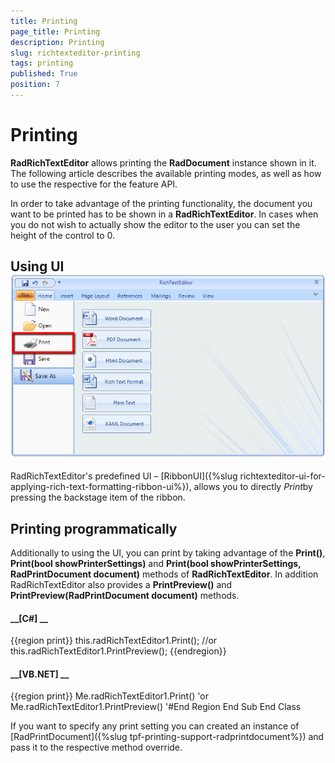 ```yaml
---
title: Printing
page_title: Printing
description: Printing
slug: richtexteditor-printing
tags: printing
published: True
position: 7
---
```


# Printing



__RadRichTextEditor__ allows printing the __RadDocument__ instance shown in it. The following article describes the
        available printing modes, as well as how to use the respective for the feature API.
      

In order to take advantage of the printing functionality, the document you want to be printed has to be shown in a __RadRichTextEditor__. In
        cases when you do not wish to actually show the editor to the user you can set the height of the control to 0.
      

## Using UI![richtexteditor-printing 001](images/richtexteditor-printing001.png)

RadRichTextEditor's predefined UI – [RibbonUI]({%slug richtexteditor-ui-for-applying-rich-text-formatting-ribbon-ui%}), allows you to
          directly *Print*by pressing the backstage item of the ribbon.
        

## Printing programmatically

Additionally to using the UI, you can print by taking advantage of the __Print()__,
          __Print(bool showPrinterSettings)__ and __Print(bool showPrinterSettings, RadPrintDocument document)__ methods of
          __RadRichTextEditor__. In addition RadRichTextEditor also provides a __PrintPreview()__ and 
          __PrintPreview(RadPrintDocument document)__ methods.         
        

#### __[C#] __

{{region print}}
	            this.radRichTextEditor1.Print();
	            //or
	            this.radRichTextEditor1.PrintPreview();
	{{endregion}}



#### __[VB.NET] __

{{region print}}
	        Me.radRichTextEditor1.Print()
	        'or
	        Me.radRichTextEditor1.PrintPreview()
	        '#End Region
	    End Sub
	End Class
	



If you want to specify any print setting you can created an instance of [RadPrintDocument]({%slug tpf-printing-support-radprintdocument%}) and 
        pass it to the respective method override.
        
